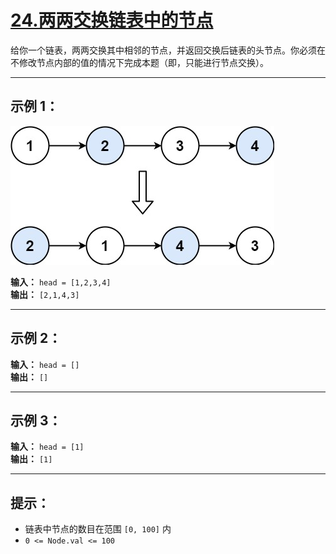 # [24.两两交换链表中的节点](https://leetcode.cn/problems/swap-nodes-in-pairs/description)

给你一个链表，两两交换其中相邻的节点，并返回交换后链表的头节点。你必须在不修改节点内部的值的情况下完成本题（即，只能进行节点交换）。

---

## 示例 1：

![示例1](../images/24.两两交换链表中的节点.jpg)

**输入：** `head = [1,2,3,4]`  
**输出：** `[2,1,4,3]`

---

## 示例 2：

**输入：** `head = []`  
**输出：** `[]`

---

## 示例 3：

**输入：** `head = [1]`  
**输出：** `[1]`

---

## 提示：

- 链表中节点的数目在范围 `[0, 100]` 内
- `0 <= Node.val <= 100` 